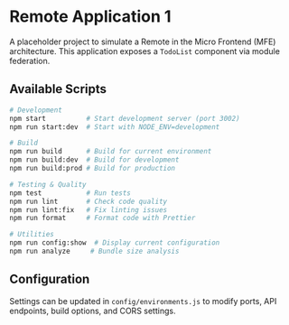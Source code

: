 # Remote Application 1

A placeholder project to simulate a Remote in the Micro Frontend (MFE) architecture. This application exposes a `TodoList` component via module federation.

## Available Scripts

```bash
# Development
npm start          # Start development server (port 3002)
npm run start:dev  # Start with NODE_ENV=development

# Build
npm run build      # Build for current environment
npm run build:dev  # Build for development
npm run build:prod # Build for production

# Testing & Quality
npm test           # Run tests
npm run lint       # Check code quality
npm run lint:fix   # Fix linting issues
npm run format     # Format code with Prettier

# Utilities
npm run config:show  # Display current configuration
npm run analyze     # Bundle size analysis
```

## Configuration

Settings can be updated in `config/environments.js` to modify ports, API endpoints, build options, and CORS settings.
